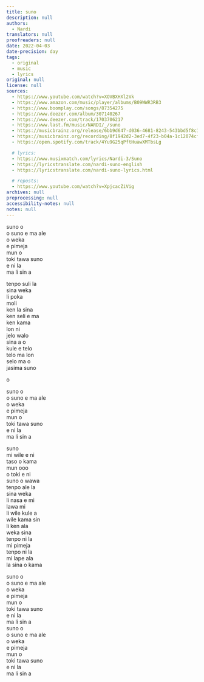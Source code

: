 ```yaml
---
title: suno
description: null
authors:
  - Nardi
translators: null
proofreaders: null
date: 2022-04-03
date-precision: day
tags:
  - original
  - music
  - lyrics
original: null
license: null
sources:
  - https://www.youtube.com/watch?v=XOVBXHXl2Vk
  - https://www.amazon.com/music/player/albums/B09WWR3RB3
  - https://www.boomplay.com/songs/87354275
  - https://www.deezer.com/album/307140267
  - https://www.deezer.com/track/1703706217
  - https://www.last.fm/music/NARDI/_/suno
  - https://musicbrainz.org/release/6bb9d647-d036-4681-8243-543bbd5f8c10
  - https://musicbrainz.org/recording/8f1942d2-3ed7-4f23-b04a-1c12074cf9a3
  - https://open.spotify.com/track/4Yu9G25qPftHuawXMTbsLg

  # lyrics:
  - https://www.musixmatch.com/lyrics/Nardi-3/Suno
  - https://lyricstranslate.com/nardi-suno-english
  - https://lyricstranslate.com/nardi-suno-lyrics.html

  # reposts:
  - https://www.youtube.com/watch?v=XpjcacZiVig
archives: null
preprocessing: null
accessibility-notes: null
notes: null
---
```


suno o  \
o suno e ma ale  \
o weka  \
e pimeja  \
mun o  \
toki tawa suno  \
e ni la  \
ma li sin a

tenpo suli la  \
sina weka  \
li poka  \
moli  \
ken la sina  \
ken seli e ma  \
ken kama  \
lon ni  \
jelo walo  \
sina a o  \
kule e telo  \
telo ma lon  \
selo ma o  \
jasima suno

o

suno o  \
o suno e ma ale  \
o weka  \
e pimeja  \
mun o  \
toki tawa suno  \
e ni la  \
ma li sin a

suno  \
mi wile e ni  \
taso o kama  \
mun ooo  \
o toki e ni  \
suno o wawa  \
tenpo ale la  \
sina weka  \
li nasa e mi  \
lawa mi  \
li wile kule a  \
wile kama sin  \
li ken ala  \
weka sina  \
tenpo ni la  \
mi pimeja  \
tenpo ni la  \
mi lape ala  \
la sina o kama

suno o  \
o suno e ma ale  \
o weka  \
e pimeja  \
mun o  \
toki tawa suno  \
e ni la  \
ma li sin a  \
suno o  \
o suno e ma ale  \
o weka  \
e pimeja  \
mun o  \
toki tawa suno  \
e ni la  \
ma li sin a
